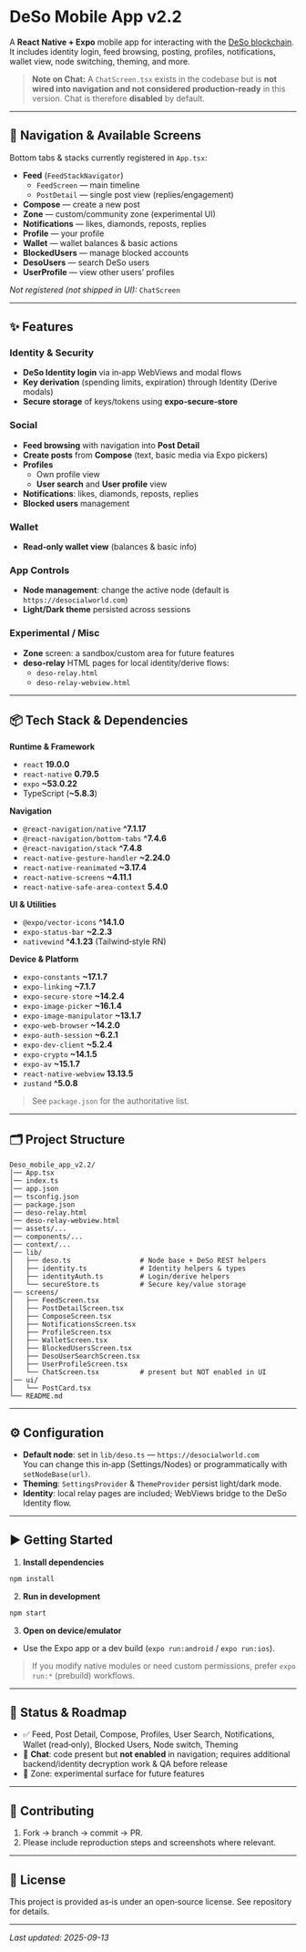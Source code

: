 # DeSo Mobile App v2.2

A **React Native + Expo** mobile app for interacting with the [DeSo blockchain](https://deso.com).  
It includes identity login, feed browsing, posting, profiles, notifications, wallet view, node switching, theming, and more.

> **Note on Chat:** A `ChatScreen.tsx` exists in the codebase but is **not wired into navigation and not considered production‑ready** in this version. Chat is therefore **disabled** by default.

---

## 🧭 Navigation & Available Screens

Bottom tabs & stacks currently registered in `App.tsx`:

- **Feed** (`FeedStackNavigator`)
  - `FeedScreen` — main timeline
  - `PostDetail` — single post view (replies/engagement)
- **Compose** — create a new post
- **Zone** — custom/community zone (experimental UI)
- **Notifications** — likes, diamonds, reposts, replies
- **Profile** — your profile
- **Wallet** — wallet balances & basic actions
- **BlockedUsers** — manage blocked accounts
- **DesoUsers** — search DeSo users
- **UserProfile** — view other users’ profiles

_Not registered (not shipped in UI):_ `ChatScreen`

---

## ✨ Features

### Identity & Security
- **DeSo Identity login** via in‑app WebViews and modal flows
- **Key derivation** (spending limits, expiration) through Identity (Derive modals)
- **Secure storage** of keys/tokens using **expo‑secure‑store**

### Social
- **Feed browsing** with navigation into **Post Detail**
- **Create posts** from **Compose** (text, basic media via Expo pickers)
- **Profiles**
  - Own profile view
  - **User search** and **User profile** view
- **Notifications**: likes, diamonds, reposts, replies
- **Blocked users** management

### Wallet
- **Read‑only wallet view** (balances & basic info)

### App Controls
- **Node management**: change the active node (default is `https://desocialworld.com`)
- **Light/Dark theme** persisted across sessions

### Experimental / Misc
- **Zone** screen: a sandbox/custom area for future features
- **deso‑relay** HTML pages for local identity/derive flows:
  - `deso-relay.html`
  - `deso-relay-webview.html`

---

## 📦 Tech Stack & Dependencies

**Runtime & Framework**
- `react` **19.0.0**
- `react-native` **0.79.5**
- `expo` **~53.0.22**
- TypeScript (**~5.8.3**)

**Navigation**
- `@react-navigation/native` **^7.1.17**
- `@react-navigation/bottom-tabs` **^7.4.6**
- `@react-navigation/stack` **^7.4.8**
- `react-native-gesture-handler` **~2.24.0**
- `react-native-reanimated` **~3.17.4**
- `react-native-screens` **~4.11.1**
- `react-native-safe-area-context` **5.4.0**

**UI & Utilities**
- `@expo/vector-icons` **^14.1.0**
- `expo-status-bar` **~2.2.3**
- `nativewind` **^4.1.23** (Tailwind‑style RN)

**Device & Platform**
- `expo-constants` **~17.1.7**
- `expo-linking` **~7.1.7**
- `expo-secure-store` **~14.2.4**
- `expo-image-picker` **~16.1.4**
- `expo-image-manipulator` **~13.1.7**
- `expo-web-browser` **~14.2.0**
- `expo-auth-session` **~6.2.1**
- `expo-dev-client` **~5.2.4**
- `expo-crypto` **~14.1.5**
- `expo-av` **~15.1.7**
- `react-native-webview` **13.13.5**
- `zustand` **^5.0.8**

> See `package.json` for the authoritative list.

---

## 🗂 Project Structure

```
Deso_mobile_app_v2.2/
│── App.tsx
│── index.ts
│── app.json
│── tsconfig.json
│── package.json
│── deso-relay.html
│── deso-relay-webview.html
│── assets/...
│── components/...
│── context/...
│── lib/
│   ├── deso.ts                 # Node base + DeSo REST helpers
│   ├── identity.ts             # Identity helpers & types
│   ├── identityAuth.ts         # Login/derive helpers
│   └── secureStore.ts          # Secure key/value storage
│── screens/
│   ├── FeedScreen.tsx
│   ├── PostDetailScreen.tsx
│   ├── ComposeScreen.tsx
│   ├── NotificationsScreen.tsx
│   ├── ProfileScreen.tsx
│   ├── WalletScreen.tsx
│   ├── BlockedUsersScreen.tsx
│   ├── DesoUserSearchScreen.tsx
│   ├── UserProfileScreen.tsx
│   └── ChatScreen.tsx          # present but NOT enabled in UI
│── ui/
│   └── PostCard.tsx
└── README.md
```

---

## ⚙️ Configuration

- **Default node**: set in `lib/deso.ts` — `https://desocialworld.com`  
  You can change this in‑app (Settings/Nodes) or programmatically with `setNodeBase(url)`.
- **Theming**: `SettingsProvider` & `ThemeProvider` persist light/dark mode.
- **Identity**: local relay pages are included; WebViews bridge to the DeSo Identity flow.

---

## ▶️ Getting Started

1) **Install dependencies**
```bash
npm install
```

2) **Run in development**
```bash
npm start
```

3) **Open on device/emulator**
- Use the Expo app or a dev build (`expo run:android` / `expo run:ios`).

> If you modify native modules or need custom permissions, prefer `expo run:*` (prebuild) workflows.

---

## 🧪 Status & Roadmap

- ✅ Feed, Post Detail, Compose, Profiles, User Search, Notifications, Wallet (read‑only), Blocked Users, Node switch, Theming
- 🚧 **Chat**: code present but **not enabled** in navigation; requires additional backend/identity decryption work & QA before release
- 🧪 Zone: experimental surface for future features

---

## 🤝 Contributing

1. Fork → branch → commit → PR.  
2. Please include reproduction steps and screenshots where relevant.

---

## 📝 License

This project is provided as‑is under an open‑source license. See repository for details.

---

_Last updated: 2025-09-13_
